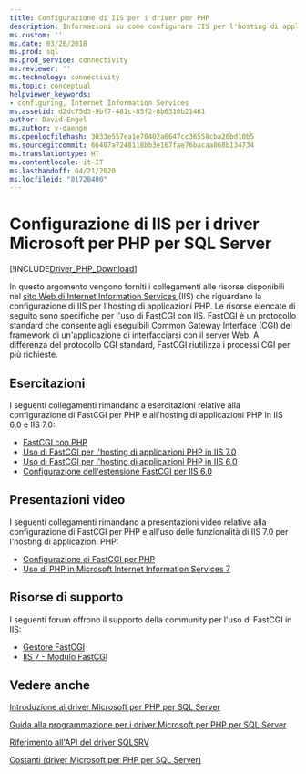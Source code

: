 ```yaml
---
title: Configurazione di IIS per i driver per PHP
description: Informazioni su come configurare IIS per l'hosting di applicazioni PHP che usano i driver per PHP per SQL Server. Le risorse elencate di seguito sono specifiche per l'uso di FastCGI con IIS.
ms.custom: ''
ms.date: 03/26/2018
ms.prod: sql
ms.prod_service: connectivity
ms.reviewer: ''
ms.technology: connectivity
ms.topic: conceptual
helpviewer_keywords:
- configuring, Internet Information Services
ms.assetid: d2dc75d3-9bf7-481c-85f2-8b6310b21461
author: David-Engel
ms.author: v-daenge
ms.openlocfilehash: 3033e557ea1e70402a6647cc36558cba26bd10b5
ms.sourcegitcommit: 66407a7248118bb3e167fae76bacaa868b134734
ms.translationtype: HT
ms.contentlocale: it-IT
ms.lasthandoff: 04/21/2020
ms.locfileid: "81728400"
---
```

# <a name="configuring-iis-for-the-microsoft-drivers-for-php-for-sql-server"></a>Configurazione di IIS per i driver Microsoft per PHP per SQL Server
[!INCLUDE[Driver_PHP_Download](../../includes/driver_php_download.md)]

In questo argomento vengono forniti i collegamenti alle risorse disponibili nel [sito Web di Internet Information Services ](https://www.iis.net/)(IIS) che riguardano la configurazione di IIS per l'hosting di applicazioni PHP. Le risorse elencate di seguito sono specifiche per l'uso di FastCGI con IIS. FastCGI è un protocollo standard che consente agli eseguibili Common Gateway Interface (CGI) del framework di un'applicazione di interfacciarsi con il server Web. A differenza del protocollo CGI standard, FastCGI riutilizza i processi CGI per più richieste.  
  
## <a name="tutorials"></a>Esercitazioni  
I seguenti collegamenti rimandano a esercitazioni relative alla configurazione di FastCGI per PHP e all'hosting di applicazioni PHP in IIS 6.0 e IIS 7.0:  
  
-   [FastCGI con PHP](https://docs.microsoft.com/iis/web-hosting/web-server-for-shared-hosting/fastcgi-with-php)  
-   [Uso di FastCGI per l'hosting di applicazioni PHP in IIS 7.0](https://docs.microsoft.com/iis/application-frameworks/install-and-configure-php-applications-on-iis/using-fastcgi-to-host-php-applications-on-iis)  
-   [Uso di FastCGI per l'hosting di applicazioni PHP in IIS 6.0](https://docs.microsoft.com/iis/application-frameworks/install-and-configure-php-applications-on-iis/using-fastcgi-to-host-php-applications-on-iis-60)  
-   [Configurazione dell'estensione FastCGI per IIS 6.0](https://docs.microsoft.com/iis/application-frameworks/install-and-configure-php-on-iis/configuring-the-fastcgi-extension-for-iis-60)  
  
## <a name="video-presentations"></a>Presentazioni video  
I seguenti collegamenti rimandano a presentazioni video relative alla configurazione di FastCGI per PHP e all'uso delle funzionalità di IIS 7.0 per l'hosting di applicazioni PHP:  
  
-   [Configurazione di FastCGI per PHP](https://docs.microsoft.com/iis/application-frameworks/running-php-applications-on-iis/set-up-fastcgi-for-php)  
-   [Uso di PHP in Microsoft Internet Information Services 7](https://docs.microsoft.com/iis/application-frameworks/running-php-applications-on-iis/mix08-partying-with-php-on-microsoft-internet-information-services-7-and-above)  
  
## <a name="support-resources"></a>Risorse di supporto  
I seguenti forum offrono il supporto della community per l'uso di FastCGI in IIS:  
  
-   [Gestore FastCGI](https://forums.iis.net/1103.aspx)  
-   [IIS 7 - Modulo FastCGI](https://forums.iis.net/1104.aspx)  
  
## <a name="see-also"></a>Vedere anche  
[Introduzione ai driver Microsoft per PHP per SQL Server](../../connect/php/getting-started-with-the-php-sql-driver.md)

[Guida alla programmazione per i driver Microsoft per PHP per SQL Server](../../connect/php/programming-guide-for-php-sql-driver.md)

[Riferimento all'API del driver SQLSRV](../../connect/php/sqlsrv-driver-api-reference.md)

[Costanti &#40;driver Microsoft per PHP per SQL Server&#41;](../../connect/php/constants-microsoft-drivers-for-php-for-sql-server.md)  
  
